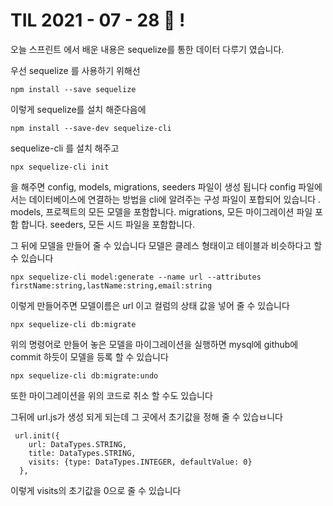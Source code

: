 # TIL 2021 - 07 - 28 📖 !

오늘 스프린트 에서 배운 내용은 sequelize를 통한 데이터 다루기 였습니다.

우선 sequelize  를 사용하기 위해선 
```
npm install --save sequelize
```
이렇게 sequelize를 설치 해준다음에 
```
npm install --save-dev sequelize-cli
```
sequelize-cli 를 설치 해주고 
```
npx sequelize-cli init
```
을 해주면 config, models, migrations, seeders 파일이 생성 됩니다
config 파일에서는 데이터베이스에 연결하는 방법을 cli에 알려주는 구성 파일이 포합되어 있습니다 .
models, 프로젝트의 모든 모델을 포함합니다.
migrations, 모든 마이그레이션 파일 포함 합니다.
seeders, 모든 시드 파일을 포함합니다.

그 뒤에 모델을 만들어 줄 수 있습니다 모델은 클레스 형태이고 테이블과 비슷하다고 할 수 있습니다 
```
npx sequelize-cli model:generate --name url --attributes firstName:string,lastName:string,email:string
```
이렇게 만들어주면 모델이름은 url 이고 컬럼의 상태 값을 넣어 줄 수 있습니다
```
npx sequelize-cli db:migrate
```

위의 명령어로 만들어 놓은 모델을 마이그레이션을 실행하면 mysql에 github에 commit 하듯이 모델을 등록 할 수 있습니다

```
npx sequelize-cli db:migrate:undo
```
또한 마이그레이션을 위의 코드로 취소 할 수도 있습니다 

그뒤에 url.js가 생성 되게 되는데 그 곳에서 초기값을 정해 줄 수 있습ㅂ니다 
```
 url.init({
    url: DataTypes.STRING,
    title: DataTypes.STRING,
    visits: {type: DataTypes.INTEGER, defaultValue: 0}
  },
```
이렇게 visits의 초기값을 0으로 줄 수 있습니다 